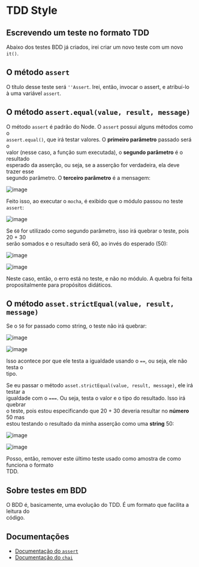 # TDD Style 

## Escrevendo um teste no formato TDD 
Abaixo dos testes BDD já criados, irei criar um novo teste com um novo `it()`.  

## O método `assert` 
O título desse teste será `''Assert`. Irei, então, invocar o assert, e atribuí-lo  
à uma variável `assert`.  

## O método `assert.equal(value, result, message)`
O método `assert` é padrão do Node. O `assert` possui alguns métodos como o  
`assert.equal()`, que irá testar valores. O **primeiro parâmetro** passado será o  
valor (nesse caso, a função sum executada), o **segundo parâmetro** é o resultado  
esperado da asserção, ou seja, se a asserção for verdadeira, ela deve trazer esse  
segundo parâmetro. O **terceiro parâmetro** é a mensagem:  

![image](https://user-images.githubusercontent.com/29297788/33520516-a7f75740-d7a3-11e7-9107-7b6d908dd3a3.png)

Feito isso, ao executar o `mocha`, é exibido que o módulo passou no teste `assert`:  

![image](https://user-images.githubusercontent.com/29297788/33520544-0c67edc0-d7a4-11e7-9578-cc2e95718813.png)

Se `60` for utilizado como segundo parâmetro, isso irá quebrar o teste, pois 20 + 30  
serão somados e o resultado será 60, ao invés do esperado (50):  

![image](https://user-images.githubusercontent.com/29297788/33520551-3a9d15a8-d7a4-11e7-8542-23ea403dd931.png)

![image](https://user-images.githubusercontent.com/29297788/33520555-54ad8a2c-d7a4-11e7-8869-22e6e12eb457.png)

Neste caso, então, o erro está no teste, e não no módulo. A quebra foi feita  
propositalmente para propósitos didáticos. 

## O método `asset.strictEqual(value, result, message)`
Se o `50` for passado como string, o teste não irá quebrar:  

![image](https://user-images.githubusercontent.com/29297788/33520584-1894d3be-d7a5-11e7-994e-cb6332d89548.png)

![image](https://user-images.githubusercontent.com/29297788/33520587-1e0a1124-d7a5-11e7-8eae-2f4473ff8b8e.png)

Isso acontece por que ele testa a igualdade usando o `==`, ou seja, ele não testa o  
tipo.  

Se eu passar o método `asset.strictEqual(value, result, message)`, ele irá testar a  
igualdade com o `===`. Ou seja, testa o valor e o tipo do resultado. Isso irá quebrar  
o teste, pois estou especificando que 20 + 30 deveria resultar no **número** 50 mas  
estou testando o resultado da minha asserção como uma **string** 50:  

![image](https://user-images.githubusercontent.com/29297788/33520613-a51189cc-d7a5-11e7-97ff-bc0e75cec746.png)

![image](https://user-images.githubusercontent.com/29297788/33520626-f3ba8da8-d7a5-11e7-8c3e-c3665723f1ad.png)

Posso, então, remover este último teste usado como amostra de como funciona o formato  
TDD.  

## Sobre testes em BDD 
O BDD é, basicamente, uma evolução do TDD. É um formato que facilita a leitura do  
código.  

## Documentações 
- [Documentação do `assert`](https://nodejs.org/dist/latest-v9.x/docs/api/assert.html)
- [Documentação do `chai`](http://chaijs.com/)
